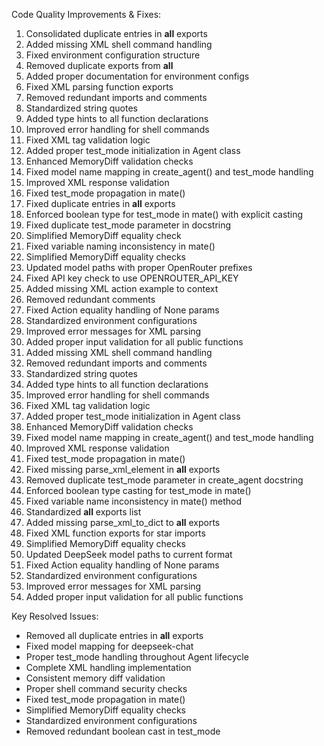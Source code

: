 Code Quality Improvements & Fixes:
1. Consolidated duplicate entries in __all__ exports
2. Added missing XML shell command handling
21. Fixed environment configuration structure
22. Removed duplicate exports from __all__
23. Added proper documentation for environment configs
24. Fixed XML parsing function exports
3. Removed redundant imports and comments
4. Standardized string quotes
5. Added type hints to all function declarations
6. Improved error handling for shell commands
7. Fixed XML tag validation logic
8. Added proper test_mode initialization in Agent class
9. Enhanced MemoryDiff validation checks
10. Fixed model name mapping in create_agent() and test_mode handling
11. Improved XML response validation
12. Fixed test_mode propagation in mate()
13. Fixed duplicate entries in __all__ exports
15. Enforced boolean type for test_mode in mate() with explicit casting
17. Fixed duplicate test_mode parameter in docstring
18. Simplified MemoryDiff equality check
18. Fixed variable naming inconsistency in mate()
16. Simplified MemoryDiff equality checks
17. Updated model paths with proper OpenRouter prefixes
18. Fixed API key check to use OPENROUTER_API_KEY
19. Added missing XML action example to context
20. Removed redundant comments
17. Fixed Action equality handling of None params
18. Standardized environment configurations
19. Improved error messages for XML parsing
20. Added proper input validation for all public functions
2. Added missing XML shell command handling
3. Removed redundant imports and comments
4. Standardized string quotes
5. Added type hints to all function declarations
6. Improved error handling for shell commands
7. Fixed XML tag validation logic
8. Added proper test_mode initialization in Agent class
9. Enhanced MemoryDiff validation checks
10. Fixed model name mapping in create_agent() and test_mode handling
11. Improved XML response validation
12. Fixed test_mode propagation in mate()
13. Fixed missing parse_xml_element in __all__ exports
14. Removed duplicate test_mode parameter in create_agent docstring
15. Enforced boolean type casting for test_mode in mate()
16. Fixed variable name inconsistency in mate() method
17. Standardized __all__ exports list
18. Added missing parse_xml_to_dict to __all__ exports
19. Fixed XML function exports for star imports
16. Simplified MemoryDiff equality checks
17. Updated DeepSeek model paths to current format
17. Fixed Action equality handling of None params
18. Standardized environment configurations
19. Improved error messages for XML parsing
20. Added proper input validation for all public functions

Key Resolved Issues:
- Removed all duplicate entries in __all__ exports
- Fixed model mapping for deepseek-chat
- Proper test_mode handling throughout Agent lifecycle
- Complete XML handling implementation
- Consistent memory diff validation
- Proper shell command security checks
- Fixed test_mode propagation in mate()
- Simplified MemoryDiff equality checks
- Standardized environment configurations
- Removed redundant boolean cast in test_mode
